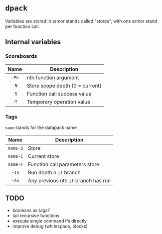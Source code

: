 # `dpack`

Variables are stored in armor stands called "stores",
with one armor stand per function call.

## Internal variables

### Scoreboards

| Name  | Description                     |
|:-----:|---------------------------------|
| `-Pn` | nth function argument           |
| `-N`  | Store scope depth (0 = current) |
| `-S`  | Function call success value     |
| `-T`  | Temporary operation value       |

### Tags

`name` stands for the datapack name

|   Name   | Description                          |
|:--------:|--------------------------------------|
| `name-S` | Store                                |
| `name-C` | Current store                        |
| `name-F` | Function call parameters store       |
|  `-In`   | Run depth n `if` branch              |
|  `-An`   | Any previous nth `if` branch has run |


## TODO

- booleans as tags?
- tail recursive functions
- execute single command ifs directly
- improve debug (whitespace, blocks)